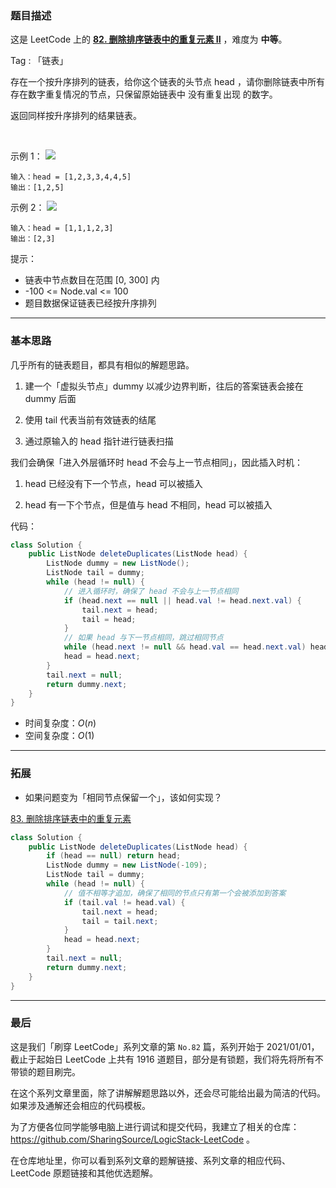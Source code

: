 ### 题目描述

这是 LeetCode 上的 **[82. 删除排序链表中的重复元素 II](https://leetcode-cn.com/problems/remove-duplicates-from-sorted-list-ii/solution/tong-yong-shan-chu-zhong-fu-jie-dian-lia-od9g/)** ，难度为 **中等**。

Tag : 「链表」



存在一个按升序排列的链表，给你这个链表的头节点 head ，请你删除链表中所有存在数字重复情况的节点，只保留原始链表中 没有重复出现 的数字。

返回同样按升序排列的结果链表。

 

示例 1：
![](https://assets.leetcode.com/uploads/2021/01/04/linkedlist1.jpg)

```
输入：head = [1,2,3,3,4,4,5]
输出：[1,2,5]
```
示例 2：
![](https://assets.leetcode.com/uploads/2021/01/04/linkedlist2.jpg)
```
输入：head = [1,1,1,2,3]
输出：[2,3]
```

提示：
* 链表中节点数目在范围 [0, 300] 内
* -100 <= Node.val <= 100
* 题目数据保证链表已经按升序排列

---

### 基本思路

几乎所有的链表题目，都具有相似的解题思路。

1. 建一个「虚拟头节点」dummy 以减少边界判断，往后的答案链表会接在 dummy 后面

2. 使用 tail 代表当前有效链表的结尾

3. 通过原输入的 head 指针进行链表扫描


我们会确保「进入外层循环时 head 不会与上一节点相同」，因此插入时机：

1. head 已经没有下一个节点，head 可以被插入

2. head 有一下个节点，但是值与 head 不相同，head 可以被插入


代码：
```java []
class Solution {
    public ListNode deleteDuplicates(ListNode head) {
        ListNode dummy = new ListNode();
        ListNode tail = dummy;
        while (head != null) {
            // 进入循环时，确保了 head 不会与上一节点相同
            if (head.next == null || head.val != head.next.val) {
                tail.next = head;
                tail = head;
            }
            // 如果 head 与下一节点相同，跳过相同节点
            while (head.next != null && head.val == head.next.val) head = head.next;
            head = head.next;
        }
        tail.next = null;
        return dummy.next;
    }
}
```
* 时间复杂度：$O(n)$
* 空间复杂度：$O(1)$

***

### 拓展

* 如果问题变为「相同节点保留一个」，该如何实现？

[83. 删除排序链表中的重复元素](https://leetcode-cn.com/problems/remove-duplicates-from-sorted-list/)

```java
class Solution {
    public ListNode deleteDuplicates(ListNode head) {
        if (head == null) return head;
        ListNode dummy = new ListNode(-109);
        ListNode tail = dummy;
        while (head != null) {
            // 值不相等才追加，确保了相同的节点只有第一个会被添加到答案
            if (tail.val != head.val) {
                tail.next = head;
                tail = tail.next;
            }
            head = head.next;
        }
        tail.next = null;
        return dummy.next;
    }   
}
```

---

### 最后

这是我们「刷穿 LeetCode」系列文章的第 `No.82` 篇，系列开始于 2021/01/01，截止于起始日 LeetCode 上共有 1916 道题目，部分是有锁题，我们将先将所有不带锁的题目刷完。

在这个系列文章里面，除了讲解解题思路以外，还会尽可能给出最为简洁的代码。如果涉及通解还会相应的代码模板。

为了方便各位同学能够电脑上进行调试和提交代码，我建立了相关的仓库：https://github.com/SharingSource/LogicStack-LeetCode 。

在仓库地址里，你可以看到系列文章的题解链接、系列文章的相应代码、LeetCode 原题链接和其他优选题解。

